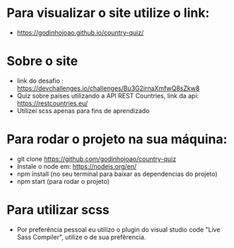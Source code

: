 # Para visualizar o site utilize o link: 
- https://godinhojoao.github.io/country-quiz/

# Sobre o site
- link do desafio : https://devchallenges.io/challenges/Bu3G2irnaXmfwQ8sZkw8
- Quiz sobre países utilizando a API REST Countries, link da api: https://restcountries.eu/
- Utilizei scss apenas para fins de aprendizado

# Para rodar o projeto na sua máquina: 
- git clone https://github.com/godinhojoao/country-quiz
- Instale o node em: https://nodejs.org/en/
- npm install (no seu terminal para baixar as dependencias do projeto)
- npm start (para rodar o projeto)

# Para utilizar scss
- Por preferência pessoal eu utilizo o plugin do visual studio code "Live Sass Compiler", utilize o de sua prefêrencia.